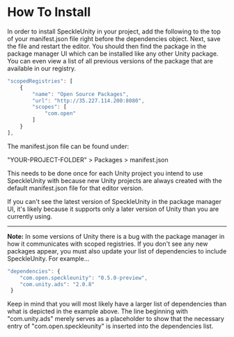 # How To Install

In order to install SpeckleUnity in your project, add the following to the top of your manifest.json file right before the dependencies object. Next, save the file and restart the editor. You should then find the package in the package manager UI which can be installed like any other Unity package. You can even view a list of all previous versions of the package that are available in our registry.

``` js
"scopedRegistries": [
    {
        "name": "Open Source Packages",
        "url": "http://35.227.114.200:8080",
        "scopes": [
            "com.open"
        ]
    }
],
```

The manifest.json file can be found under:

"YOUR-PROJECT-FOLDER" > Packages > manifest.json

This needs to be done once for each Unity project you intend to use SpeckleUnity with because new Unity projects are always created with the default manifest.json file for that editor version.

If you can't see the latest version of SpeckleUnity in the package manager UI, it's likely because it supports only a later version of Unity than you are currently using.

---

**Note:** In some versions of Unity there is a bug with the package manager in how it communicates with scoped registries. If you don't see any new packages appear, you must also update your list of dependencies to include SpeckleUnity. For example...

``` js
"dependencies": {
    "com.open.speckleunity": "0.5.0-preview",
    "com.unity.ads": "2.0.8"
 }
```
Keep in mind that you will most likely have a larger list of dependencies than what is depicted in the example above. The line beginning with "com.unity.ads" merely serves as a placeholder to show that the necessary entry of "com.open.speckleunity" is inserted into the dependencies list.
